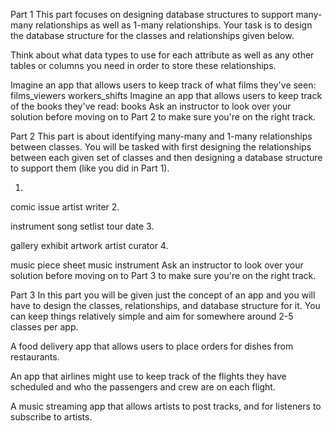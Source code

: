 Part 1
This part focuses on designing database structures to support many-many relationships as well as 1-many relationships. Your task is to design the database structure for the classes and relationships given below.

Think about what data types to use for each attribute as well as any other tables or columns you need in order to store these relationships.

Imagine an app that allows users to keep track of what films they've seen: films_viewers
workers_shifts
Imagine an app that allows users to keep track of the books they've read: books
Ask an instructor to look over your solution before moving on to Part 2 to make sure you're on the right track.

Part 2
This part is about identifying many-many and 1-many relationships between classes. You will be tasked with first designing the relationships between each given set of classes and then designing a database structure to support them (like you did in Part 1).

1.

comic
issue
artist
writer
2.

instrument
song
setlist
tour date
3.

gallery
exhibit
artwork
artist
curator
4.

music piece
sheet music
instrument
Ask an instructor to look over your solution before moving on to Part 3 to make sure you're on the right track.

Part 3
In this part you will be given just the concept of an app and you will have to design the classes, relationships, and database structure for it. You can keep things relatively simple and aim for somewhere around 2-5 classes per app.

A food delivery app that allows users to place orders for dishes from restaurants.

An app that airlines might use to keep track of the flights they have scheduled and who the passengers and crew are on each flight.

A music streaming app that allows artists to post tracks, and for listeners to subscribe to artists.
